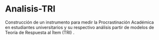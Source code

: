 # Analisis-TRI
 Construcción de un instrumento para medir la Procrastinación Académica en estudiantes universitarios y su respectivo análisis partir de modelos de Teoría de Respuesta al Ítem (TRI) . 
